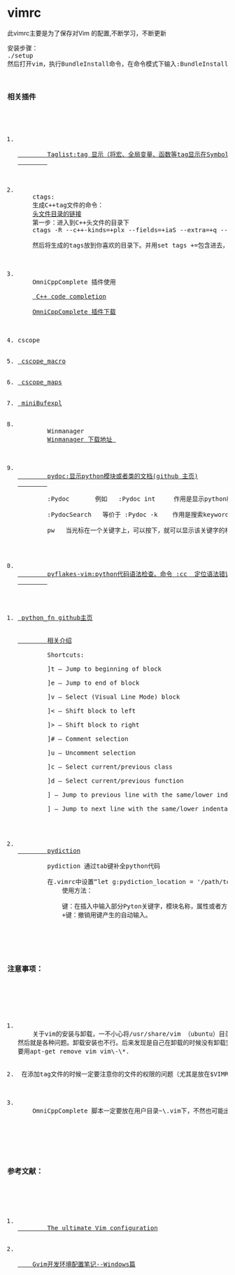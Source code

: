 vimrc
=====
此vimrc主要是为了保存对Vim 的配置,不断学习，不断更新
<pre>
安装步骤：
./setup
然后打开vim，执行BundleInstall命令，在命令模式下输入:BundleInstall
<pre>

<h3>相关插件</h3>
<ol>
    <li>
        <a href="http://www.vim.org/scripts/script.php?script_id=273">
        Taglist:tag 显示（将宏、全局变量、函数等tag显示在Symbol窗口）
        </a>
    </li>
    <li>
    ctags:
    生成C++tag文件的命令：
    <a href="http://www.vim.org/scripts/script.php?script_id=2358">头文件目录的链接</a>
    第一步：进入到C++头文件的目录下
    ctags -R --c++-kinds=+plx --fields=+iaS --extra=+q --language-force=c++ . <br/>
    然后将生成的tags放到你喜欢的目录下。并用set tags +=包含进去，具体可以参考上面的2358连接。
    </li>
    <li>
    OmniCppComplete 插件使用<br/>
    <a href="http://vim.wikia.com/wiki/C%2B%2B_code_completion"> C++ code completion</a><br/>
    <a href="http://www.vim.org/scripts/script.php?script_id=1520">OmniCppComplete 插件下载</a>
    </li>
    <li>cscope</li>
    <li><a href="http://www.vim.org/scripts/script.php?script_id=51"> cscope_macro</a></li>
    <li><a href="http://www.vim.org/scripts/script.php?script_id=51"> cscope_maps</a></li>
    <li><a href ="http://www.vim.org/scripts/script.php?script_id=159"> miniBufexpl</a></li>
    <li>
        Winmanager
        <a href ="http://www.vim.org/scripts/script.php?script_id=95">Winmanager 下载地址 </a>
    </li>
    <li><a href="https://github.com/fs111/pydoc.vim">
        pydoc:显示python模块或者类的文档(github 主页)
        </a><br/>
        :Pydoc <keyword>      例如   :Pydoc int     作用是显示python模块或者类的文档。<br/>
        :PydocSearch <keyword>  等价于 :Pydoc -k <keyword>   作用是搜索keyword的相关文档。<br/>
        <leader>pw   当光标在一个关键字上，可以按下，就可以显示该关键字的相关文档。<br/>
    </li>
    <li><a href="https://github.com/kevinw/pyflakes-vim">
        pyflakes-vim:python代码语法检查。命令 :cc  定位语法错误(推荐使用syntastic)
        </a><br/>
    </li>
    <li><a href="https://github.com/Crapworks/python_fn.vim"> python_fn github主页<br/>

        <a href="http://blog.gdsyzx.edu.cn/sense/?p=1779" >相关介绍</a><br/>
        Shortcuts:<br/>
        ]t — Jump to beginning of block<br/>
        ]e — Jump to end of block<br/>
        ]v — Select (Visual Line Mode) block<br/>
        ]< — Shift block to left<br/>
        ]> — Shift block to right<br/>
        ]# — Comment selection<br/>
        ]u — Uncomment selection<br/>
        ]c — Select current/previous class<br/>
        ]d — Select current/previous function<br/>
        ]<up> — Jump to previous line with the same/lower indentation<br/>
        ]<down> — Jump to next line with the same/lower indentation<br/>
    </li>
    <li><a href="https://github.com/vim-scripts/Pydiction">
        pydiction</a> <br/>
        <a>pydiction 通过tab键补全python代码</a><br/>
        在.vimrc中设置“let g:pydiction_location = '/path/to/complete-dict'”
            使用方法：<br/>
            <Tab>键：在插入中输入部分Pyton关键字，模块名称，属性或者方法名时，可以按<Tab>来自动完成
            <shift>+<Tab>键：撤销用<Tab>键产生的自动输入。
    </li>

</ol>
<h3>注意事项：</h3><br/>
    <ol>
    <li>
    关于vim的安装与卸载，一不小心将/usr/share/vim （ubuntu）目录给删了，
然后就是各种问题。卸载安装也不行。后来发现是自己在卸载的时候没有卸载完全，
要用apt-get remove vim vim\-\*. </li>
    <li> 在添加tag文件的时候一定要注意你的文件的权限的问题（尤其是放在$VIMRUNTIME目录下），不然会导致你的tag被添加到变量中，但是就是无法补全（原因是没有可读的权限）。
    </li>
    <li>
    OmniCppComplete 脚本一定要放在用户目录~\.vim下，不然也可能出项无法自动补全的情况，这个原因，暂时还没有去探究。
    </li>
    </ol>

<h3>参考文献：</h3><br/>
<ol>
    <li><a href="http://amix.dk/vim/vimrc.html">
        The ultimate Vim configuration</a></li>
    <li>
    <a href="http://www.cnblogs.com/xiekeli/archive/2012/08/13/2637176.html">
    Gvim开发环境配置笔记--Windows篇</a>
    </li>
</ol>
